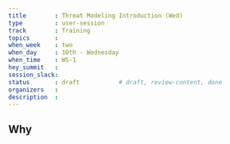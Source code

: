 ```yaml
---
title        : Threat Modeling Introduction (Wed)
type         : user-session
track        : Training
topics       : 
when_week    : two
when_day     : 10th - Wednesday
when_time    : WS-1
hey_summit   :
session_slack:
status       : draft           # draft, review-content, done
organizers   :
description  : 
---
```


## Why

<!--Add intro-->
